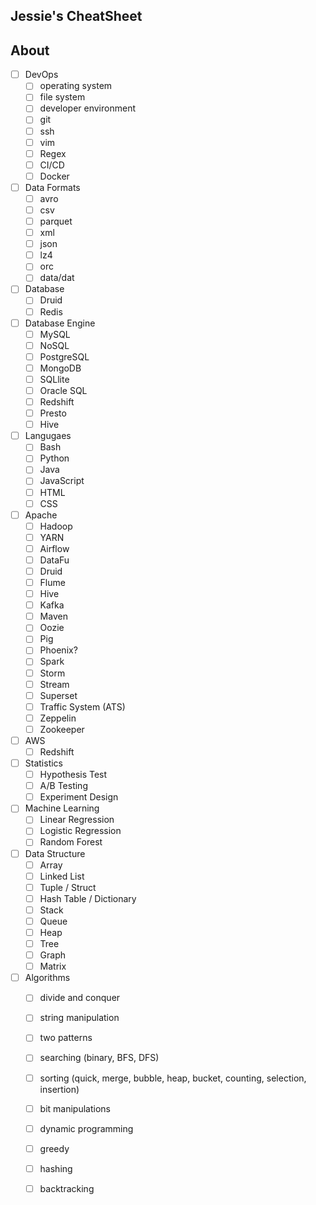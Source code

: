 ## Jessie's CheatSheet

## About

- [ ] DevOps
    - [ ] operating system
    - [ ] file system
    - [ ] developer environment
    - [ ] git
    - [ ] ssh
    - [ ] vim
    - [ ] Regex
    - [ ] CI/CD
    - [ ] Docker
- [ ] Data Formats
    - [ ] avro
    - [ ] csv
    - [ ] parquet
    - [ ] xml
    - [ ] json
    - [ ] lz4
    - [ ] orc
    - [ ] data/dat
- [ ] Database
    - [ ] Druid
    - [ ] Redis
- [ ] Database Engine
    - [ ] MySQL
    - [ ] NoSQL
    - [ ] PostgreSQL
    - [ ] MongoDB
    - [ ] SQLlite
    - [ ] Oracle SQL
    - [ ] Redshift
    - [ ] Presto
    - [ ] Hive
- [ ] Langugaes
    - [ ] Bash
    - [ ] Python
    - [ ] Java
    - [ ] JavaScript
    - [ ] HTML
    - [ ] CSS
- [ ] Apache
    - [ ] Hadoop
    - [ ] YARN
    - [ ] Airflow
    - [ ] DataFu
    - [ ] Druid
    - [ ] Flume
    - [ ] Hive
    - [ ] Kafka
    - [ ] Maven
    - [ ] Oozie
    - [ ] Pig
    - [ ] Phoenix?
    - [ ] Spark
    - [ ] Storm
    - [ ] Stream
    - [ ] Superset
    - [ ] Traffic System (ATS)
    - [ ] Zeppelin
    - [ ] Zookeeper
- [ ] AWS
    - [ ]  Redshift
- [ ] Statistics
    - [ ] Hypothesis Test
    - [ ] A/B Testing
    - [ ] Experiment Design
- [ ] Machine Learning
    - [ ] Linear Regression
    - [ ] Logistic Regression
    - [ ] Random Forest
- [ ] Data Structure
    - [ ] Array
    - [ ] Linked List
    - [ ] Tuple / Struct
    - [ ] Hash Table / Dictionary
    - [ ] Stack
    - [ ] Queue
    - [ ] Heap
    - [ ] Tree
    - [ ] Graph
    - [ ] Matrix
- [ ] Algorithms
    - [ ] divide and conquer
    - [ ] string manipulation
    - [ ] two patterns
    - [ ] searching (binary, BFS, DFS)
    - [ ] sorting (quick, merge, bubble, heap, bucket, counting, selection, insertion)
    - [ ] bit manipulations
    - [ ] dynamic programming
    - [ ] greedy
    - [ ] hashing
    - [ ] backtracking

